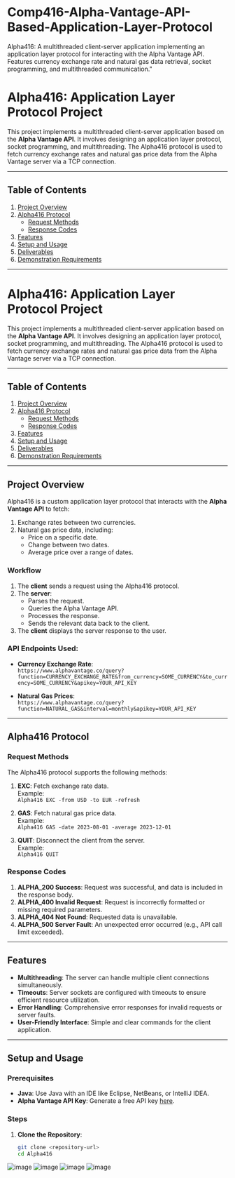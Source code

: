 # Comp416-Alpha-Vantage-API-Based-Application-Layer-Protocol
Alpha416: A multithreaded client-server application implementing an application layer protocol for interacting with the Alpha Vantage API. Features currency exchange rate and natural gas data retrieval, socket programming, and multithreaded communication."
# Alpha416: Application Layer Protocol Project

This project implements a multithreaded client-server application based on the **Alpha Vantage API**. It involves designing an application layer protocol, socket programming, and multithreading. The Alpha416 protocol is used to fetch currency exchange rates and natural gas price data from the Alpha Vantage server via a TCP connection.

---

## Table of Contents
1. [Project Overview](#project-overview)
2. [Alpha416 Protocol](#alpha416-protocol)
   - [Request Methods](#request-methods)
   - [Response Codes](#response-codes)
3. [Features](#features)
4. [Setup and Usage](#setup-and-usage)
5. [Deliverables](#deliverables)
6. [Demonstration Requirements](#demonstration-requirements)

---

# Alpha416: Application Layer Protocol Project

This project implements a multithreaded client-server application based on the **Alpha Vantage API**. It involves designing an application layer protocol, socket programming, and multithreading. The Alpha416 protocol is used to fetch currency exchange rates and natural gas price data from the Alpha Vantage server via a TCP connection.

---

## Table of Contents
1. [Project Overview](#project-overview)
2. [Alpha416 Protocol](#alpha416-protocol)
   - [Request Methods](#request-methods)
   - [Response Codes](#response-codes)
3. [Features](#features)
4. [Setup and Usage](#setup-and-usage)
5. [Deliverables](#deliverables)
6. [Demonstration Requirements](#demonstration-requirements)

---

## Project Overview

Alpha416 is a custom application layer protocol that interacts with the **Alpha Vantage API** to fetch:
1. Exchange rates between two currencies.
2. Natural gas price data, including:
   - Price on a specific date.
   - Change between two dates.
   - Average price over a range of dates.

### Workflow
1. The **client** sends a request using the Alpha416 protocol.
2. The **server**:
   - Parses the request.
   - Queries the Alpha Vantage API.
   - Processes the response.
   - Sends the relevant data back to the client.
3. The **client** displays the server response to the user.

### API Endpoints Used:
- **Currency Exchange Rate**:  
  `https://www.alphavantage.co/query?function=CURRENCY_EXCHANGE_RATE&from_currency=SOME_CURRENCY&to_currency=SOME_CURRENCY&apikey=YOUR_API_KEY`
  
- **Natural Gas Prices**:  
  `https://www.alphavantage.co/query?function=NATURAL_GAS&interval=monthly&apikey=YOUR_API_KEY`

---

## Alpha416 Protocol

### Request Methods
The Alpha416 protocol supports the following methods:
1. **EXC**: Fetch exchange rate data.  
   Example:  
   `Alpha416 EXC -from USD -to EUR -refresh`

2. **GAS**: Fetch natural gas price data.  
   Example:  
   `Alpha416 GAS -date 2023-08-01 -average 2023-12-01`

3. **QUIT**: Disconnect the client from the server.  
   Example:  
   `Alpha416 QUIT`

### Response Codes
1. **ALPHA_200 Success**: Request was successful, and data is included in the response body.
2. **ALPHA_400 Invalid Request**: Request is incorrectly formatted or missing required parameters.
3. **ALPHA_404 Not Found**: Requested data is unavailable.
4. **ALPHA_500 Server Fault**: An unexpected error occurred (e.g., API call limit exceeded).

---

## Features

- **Multithreading**: The server can handle multiple client connections simultaneously.
- **Timeouts**: Server sockets are configured with timeouts to ensure efficient resource utilization.
- **Error Handling**: Comprehensive error responses for invalid requests or server faults.
- **User-Friendly Interface**: Simple and clear commands for the client application.

---

## Setup and Usage

### Prerequisites
- **Java**: Use Java with an IDE like Eclipse, NetBeans, or IntelliJ IDEA.
- **Alpha Vantage API Key**: Generate a free API key [here](https://www.alphavantage.co/support/#api-key).

### Steps
1. **Clone the Repository**:
   ```bash
   git clone <repository-url>
   cd Alpha416


![image](https://github.com/user-attachments/assets/705f652b-7c88-4f3b-a312-33ad9940ea71)
![image](https://github.com/user-attachments/assets/1a699818-8de2-4130-8129-d9c262cabeed)
![image](https://github.com/user-attachments/assets/60f547cf-1a88-43ef-b298-bcb4a66aa487)
![image](https://github.com/user-attachments/assets/ec1c4b3b-037d-4a21-9972-9c94229cc87f)
